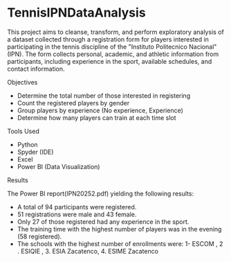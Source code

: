 # TennisIPNDataAnalysis

This project aims to cleanse, transform, and perform exploratory analysis of a dataset collected through a registration form for players interested in participating in the tennis discipline of the "Instituto Politecnico Nacional" (IPN). The form collects personal, academic, and athletic information from participants, including experience in the sport, available schedules, and contact information.

Objectives

- Determine the total number of those interested in registering
- Count the registered players by gender
- Group players by experience (No experience, Experience)
- Determine how many players can train at each time slot

Tools Used

- Python
- Spyder (IDE)
- Excel
- Power BI (Data Visualization)

 Results

The Power BI report(IPN20252.pdf) yielding the following results:

- A total of 94 participants were registered.
- 51 registrations were male and 43 female.
- Only 27 of those registered had any experience in the sport.
- The training time with the highest number of players was in the evening (58 registered).
- The schools with the highest number of enrollments were: 1- ESCOM , 2 . ESIQIE , 3. ESIA Zacatenco, 4. ESIME Zacatenco 
